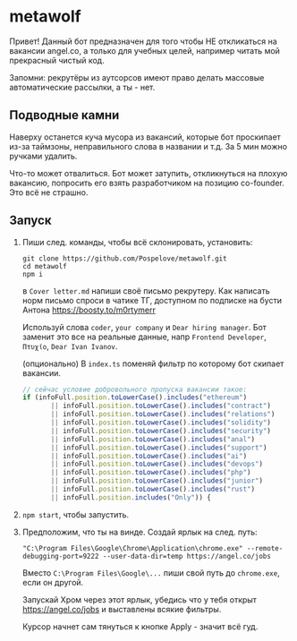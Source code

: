 # metawolf

Привет! Данный бот предназначен для того чтобы НЕ откликаться на вакансии angel.co, а только для учебных целей, например читать мой прекрасный чистый код.

Запомни: рекрутёры из аутсорсов имеют право делать массовые автоматические рассылки, а ты - нет.

## Подводные камни

Наверху останется куча мусора из вакансий, которые бот проскипает из-за таймзоны, неправильного слова в названии и т.д. 
За 5 мин можно ручками удалить.

Что-то может отвалиться. Бот может затупить, откликнуться на плохую вакансию, попросить его взять разработчиком на позицию co-founder.
Это всё не страшно.

## Запуск 

1. Пиши след. команды, чтобы всё склонировать, установить:
   ```
   git clone https://github.com/Pospelove/metawolf.git
   cd metawolf
   npm i
   ```
   
   в `Cover letter.md` напиши своё письмо рекрутеру. Как написать норм письмо спроси в чатике ТГ, доступном по подписке на бусти Антона https://boosty.to/m0rtymerr

   Используй слова `coder`, `your company` и `Dear hiring manager`. Бот заменит это все на реальные данные, напр `Frontend Developer`, `Πτυχίο`, `Dear Ivan Ivanov`.

   (опционально) В `index.ts` поменяй фильтр по которому бот скипает вакансии.
   ```ts
   // сейчас условие добровольного пропуска вакансии такое:
   if (infoFull.position.toLowerCase().includes("ethereum")
          || infoFull.position.toLowerCase().includes("contract")
          || infoFull.position.toLowerCase().includes("relations")
          || infoFull.position.toLowerCase().includes("solidity")
          || infoFull.position.toLowerCase().includes("security")
          || infoFull.position.toLowerCase().includes("anal")
          || infoFull.position.toLowerCase().includes("support")
          || infoFull.position.toLowerCase().includes("ai")
          || infoFull.position.toLowerCase().includes("devops")
          || infoFull.position.toLowerCase().includes("php")
          || infoFull.position.toLowerCase().includes("junior")
          || infoFull.position.toLowerCase().includes("rust")
          || infoFull.position.includes("Only")) {
   ```

2. `npm start`, чтобы запустить.

3. Предположим, что ты на винде. Создай ярлык на след. путь:
   ```
   "C:\Program Files\Google\Chrome\Application\chrome.exe" --remote-debugging-port=9222 --user-data-dir=temp https://angel.co/jobs
   ```
   Вместо `C:\Program Files\Google\...` пиши свой путь до `chrome.exe`, если он другой.

   Запускай Хром через этот ярлык, убедись что у тебя открыт https://angel.co/jobs и выставлены всякие фильтры.
   
   Курсор начнет сам тянуться к кнопке Apply - значит всё гуд.
